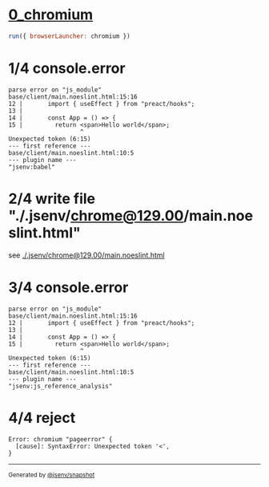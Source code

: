 # [0_chromium](../../script_module_jsx_error_dev.test.mjs#L20)

```js
run({ browserLauncher: chromium })
```

# 1/4 console.error

```console
parse error on "js_module"
base/client/main.noeslint.html:15:16
12 |       import { useEffect } from "preact/hooks";
13 | 
14 |       const App = () => {
15 |         return <span>Hello world</span>;
                    ^
Unexpected token (6:15)
--- first reference ---
base/client/main.noeslint.html:10:5
--- plugin name ---
"jsenv:babel"
```

# 2/4 write file "./.jsenv/chrome@129.00/main.noeslint.html"

see [./.jsenv/chrome@129.00/main.noeslint.html](./.jsenv/chrome@129.00/main.noeslint.html)

# 3/4 console.error

```console
parse error on "js_module"
base/client/main.noeslint.html:15:16
12 |       import { useEffect } from "preact/hooks";
13 | 
14 |       const App = () => {
15 |         return <span>Hello world</span>;
                    ^
Unexpected token (6:15)
--- first reference ---
base/client/main.noeslint.html:10:5
--- plugin name ---
"jsenv:js_reference_analysis"
```

# 4/4 reject

```console
Error: chromium "pageerror" {
  [cause]: SyntaxError: Unexpected token '<',
}
```

---

<sub>
  Generated by <a href="https://github.com/jsenv/core/tree/main/packages/independent/snapshot">@jsenv/snapshot</a>
</sub>
